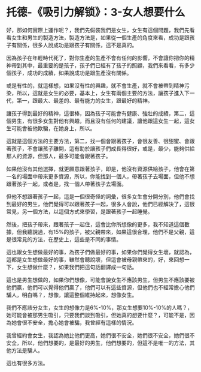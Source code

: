 # 托德-《吸引力解锁》：3-女人想要什么

好，那如何實際上運作呢？，我們先假裝我們是女生，女生有這個問題，我們先看看女生和男生的製造方法，製造方法是，如果從一個生產的角度來看，成功是跟孩子有關係，很多人說成功是跟孩子有關係，這不是真的。

因為孩子在年輕時代死了，對你生產的生產不會有任何的影響，不會讓你把你的精神帶到其中，最重要的是孩子，孩子們已經有了孩子的照顧，我們來看看，有多少個孩子，成功的成績，如果說成功是跟生產沒有關係。

或是有性的，就這樣想，如果沒有性的興趣，就不會生產，就不會被帶到精神污染，所以，這就是女生的必要，基本上，女生有兩個主要的方法，讓孩子進入下一代，第一，跟最大、最差的、最有能力的女生，跟最好的精神。

讓孩子得到最好的精神，這很棒，因為孩子可能會有健康、強壯的成績，第二，這個男生，有很多女生對他有興趣，而且沒有任何的建議，讓他跟這女生一起，這女生可能會被他欺騙，在她身上，所以。

這就是這個方法的主要方法，第二，找一個會跟著孩子，會很友善、很甜蜜、會跟著孩子，不會讓孩子離開，這有助於讓孩子們成長得很好，或是，最少，能夠供給那人的資源，但那人，最多可能會跟著孩子。

如果他沒有其他選擇，就更願意跟著孩子，即是，他沒有資源供給孩子，他會在第一名的場面中帶來更多資源，所以，你能找到一個人，帶著孩子去場面，但他不想跟著孩子一起，或者是，找一個人帶著孩子去場面。

但他不想跟著孩子一起，這是一個很奇怪的詞彙，很多女生會分開分別，他們會找到最好的男生，他們覺得可以跟著孩子一起，很多人會說，他們已經解決了，這很常見，另一個方法，以這個方式來學習，是跟著孩子一起睡覺。

然後，把孩子帶來，跟著孩子一起住，這會比你所想像的更多，我不知道這個數據，但我聽說過，有15%的孩子，被父親帶來，如果這很合理，他們不是父親，這是很常見的方法，在歷史上，這些是不同的事情。

這也跟女生想做最好的事，為孩子們做最好的事，如果你們覺得女生壞，就認為，這都是女生想做最好的事，雖然會聽說壞，但這會被母親帶來的，好，來回想一下，女生想做什麼？，如果我們把這句話翻譯成一句話。

這也是男生想做的，如果你們想像，可能會說女生不應該男生，但男生不應該要被他們贏，他們可以覺得他們贏了，他們可以有這些資源，但他們也不經常擔心他們騙人，明白嗎？，想像，讓這整個維持起來，想像女生。

我們不應該分女生，女生的想像力是6%-10%，那女生想要10%-10%的人嗎？，她可能會被那男生吸引，只要我們談到吸引，但她真的想要什麼？，可能不是，因為她會很不安全，擔心她會被騙，我曾經有這樣的情況。

我曾經約會女生，我認為她比他們更高，她們很不安全，她們很不安全，她們很不安全，所以，他們想要的，是最好的男生，他們想要的，但這不是唯一的方法，其他方法是騙人。

這也有很多方法。